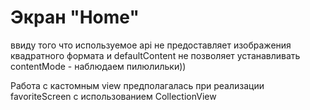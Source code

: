 #  Экран "Home"
ввиду того что используемое api не предоставляет изображения квадратного формата
и defaultContent не позволяет устанавливать contentMode - наблюдаем пилюлильки))

Работа с кастомным view предполагалась при реализации favoriteScreen 
с использованием CollectionView

